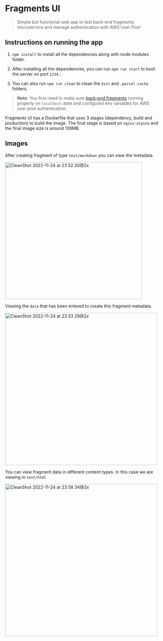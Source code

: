# Fragments UI

> Simple but functional web app to test back-end fragments microservice and manage authentication with AWS User Pool


## Instructions on running the app

1. `npm install` to install all the dependencies along with node modules folder.

2. After installing all the dependencies, you can run `npm run start` to boot the server on port `1234`.:

3. You can also run `npm run clean` to clean the `dist` and `.parcel-cache` folders.

> **Note**: You first need to make sure [back-end fragments](https://github.com/batunpc/fragments) running properly on `localhost:8080` and configured env variables for AWS user pool authentication.

Fragments UI has a Dockerfile that uses 3 stages (dependency, build and production) to build the image. The final stage is based on `nginx:alpine` and the final image size is around 139MB.


## Images

After creating fragment of type `text/markdown` you can view the metadata.

<img width="450" alt="CleanShot 2022-11-24 at 23 52 20@2x" src="https://user-images.githubusercontent.com/71259399/203903798-c0bcb996-4cbc-4581-8fa4-33f628c53af7.png">

Viewing the `data` that has been entered to create this fragment metadata.

<img width="500" alt="CleanShot 2022-11-24 at 23 53 29@2x" src="https://user-images.githubusercontent.com/71259399/203904056-724f9edf-db87-4382-aef4-aec940faf26b.png">

You can view fragment data in different content types. In this case we are viewing in `text/html`

<img width="500" alt="CleanShot 2022-11-24 at 23 58 34@2x" src="https://user-images.githubusercontent.com/71259399/203904508-dcc2be38-94b7-40f3-b9f4-641de7b32c0d.png">


